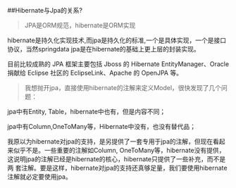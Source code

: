 ##Hibernate与Jpa的关系?

> JPA是ORM规范，hibernate是ORM实现

hibernate是持久化实现技术,而jpa是持久化的标准,一个是具体实现，一个是接口协议，当然springdata jpa是在hibernate的基础上更上层的封装实现。

目前比较成熟的 JPA 框架主要包括 Jboss 的 Hibernate EntityManager、Oracle 捐献给 Eclipse 社区的 EclipseLink、Apache 的 OpenJPA 等。



> 我想抛开jpa，直接使用hibernate的注解来定义Model，很快发现了几个问题：

jpa中有Entity, Table，hibernate中也有，但是内容不同；

jpa中有Column,OneToMany等，Hibernate中没有，也没有替代品；

我原以为hibernate对jpa的支持，是另提供了一套专用于jpa的注解，但现在看起来似乎不是。一些重要的注解如Column, OneToMany等，hibernate没有提供，这说明jpa的注解已经是hibernate的核心，hibernate只提供了一些补充，而不是两 套注解。要是这样，hibernate对jpa的支持还真够足量，我们要使用hibernate注解就必定要使用jpa。
